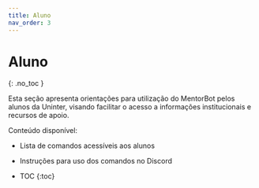 ```yaml
---
title: Aluno
nav_order: 3
---
```


# Aluno
{: .no_toc }

Esta seção apresenta orientações para utilização do MentorBot pelos alunos da Uninter, visando facilitar o acesso a informações institucionais e recursos de apoio.

Conteúdo disponível:
- Lista de comandos acessíveis aos alunos
- Instruções para uso dos comandos no Discord

- TOC
{:toc}
